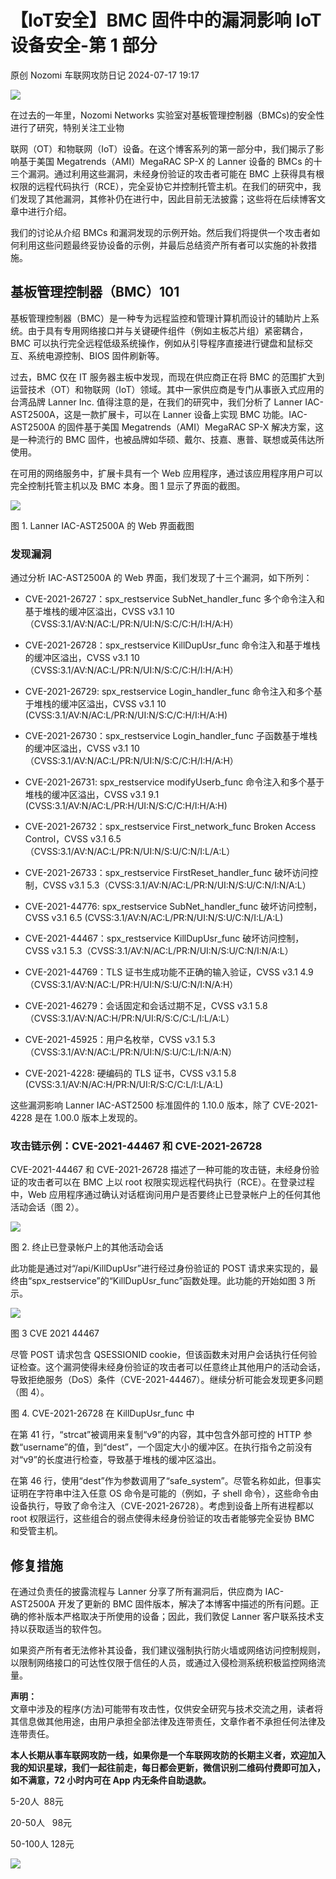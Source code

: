 #  【IoT安全】BMC 固件中的漏洞影响 IoT 设备安全-第 1 部分   
原创 Nozomi  车联网攻防日记   2024-07-17 19:17  
  
![](https://mmbiz.qpic.cn/sz_mmbiz_jpg/CBQpMBV9zPuIxbY5J5ialUoCVaniaPek9mZu46QwXtibSuLGySI6S4TB8ApIBPlTP2ia2eIbqN00tp3KWCOqNicHZ1A/640?wx_fmt=jpeg&from=appmsg "")  
  
在过去的一年里，Nozomi Networks 实验室对基板管理控制器（BMCs)的安全性进行了研究，特别关注工业物  
  
联网（OT）和物联网（IoT）设备。在这个博客系列的第一部分中，我们揭示了影响基于美国 Megatrends（AMI）MegaRAC SP-X 的 Lanner 设备的 BMCs 的十三个漏洞。通过利用这些漏洞，未经身份验证的攻击者可能在 BMC 上获得具有根权限的远程代码执行（RCE），完全妥协它并控制托管主机。在我们的研究中，我们发现了其他漏洞，其修补仍在进行中，因此目前无法披露；这些将在后续博客文章中进行介绍。  
  
我们的讨论从介绍 BMCs 和漏洞发现的示例开始。然后我们将提供一个攻击者如何利用这些问题最终妥协设备的示例，并最后总结资产所有者可以实施的补救措施。  
## 基板管理控制器（BMC）101  
  
基板管理控制器（BMC）是一种专为远程监控和管理计算机而设计的辅助片上系统。由于具有专用网络接口并与关键硬件组件（例如主板芯片组）紧密耦合，BMC 可以执行完全远程低级系统操作，例如从引导程序直接进行键盘和鼠标交互、系统电源控制、BIOS 固件刷新等。  
  
过去，BMC 仅在 IT 服务器主板中发现，而现在供应商正在将 BMC 的范围扩大到运营技术（OT）和物联网（IoT）领域。其中一家供应商是专门从事嵌入式应用的台湾品牌 Lanner Inc. 值得注意的是，在我们的研究中，我们分析了 Lanner IAC-AST2500A，这是一款扩展卡，可以在 Lanner 设备上实现 BMC 功能。IAC-AST2500A 的固件基于美国 Megatrends（AMI）MegaRAC SP-X 解决方案，这是一种流行的 BMC 固件，也被品牌如华硕、戴尔、技嘉、惠普、联想或英伟达所使用。  
  
在可用的网络服务中，扩展卡具有一个 Web 应用程序，通过该应用程序用户可以完全控制托管主机以及 BMC 本身。图 1 显示了界面的截图。  
  
![](https://mmbiz.qpic.cn/sz_mmbiz_jpg/CBQpMBV9zPuIxbY5J5ialUoCVaniaPek9m7pq1DSFZS60pLqeGOnr45CGSfeU1xPBGgA4UibdTGTfibAeoRDfZyKZQ/640?wx_fmt=other&from=appmsg "")  
  
图 1. Lanner IAC-AST2500A 的 Web 界面截图  
###  发现漏洞  
  
通过分析 IAC-AST2500A 的 Web 界面，我们发现了十三个漏洞，如下所列：  
- CVE-2021-26727：spx_restservice SubNet_handler_func 多个命令注入和基于堆栈的缓冲区溢出，CVSS v3.1 10（CVSS:3.1/AV:N/AC:L/PR:N/UI:N/S:C/C:H/I:H/A:H）  
  
- CVE-2021-26728：spx_restservice KillDupUsr_func 命令注入和基于堆栈的缓冲区溢出，CVSS v3.1 10（CVSS:3.1/AV:N/AC:L/PR:N/UI:N/S:C/C:H/I:H/A:H）  
  
- CVE-2021-26729: spx_restservice Login_handler_func 命令注入和多个基于堆栈的缓冲区溢出，CVSS v3.1 10 (CVSS:3.1/AV:N/AC:L/PR:N/UI:N/S:C/C:H/I:H/A:H)  
  
- CVE-2021-26730：spx_restservice Login_handler_func 子函数基于堆栈的缓冲区溢出，CVSS v3.1 10（CVSS:3.1/AV:N/AC:L/PR:N/UI:N/S:C/C:H/I:H/A:H）  
  
- CVE-2021-26731: spx_restservice modifyUserb_func 命令注入和多个基于堆栈的缓冲区溢出，CVSS v3.1 9.1 (CVSS:3.1/AV:N/AC:L/PR:H/UI:N/S:C/C:H/I:H/A:H)  
  
- CVE-2021-26732：spx_restservice First_network_func Broken Access Control，CVSS v3.1 6.5（CVSS:3.1/AV:N/AC:L/PR:N/UI:N/S:U/C:N/I:L/A:L）  
  
- CVE-2021-26733：spx_restservice FirstReset_handler_func 破坏访问控制，CVSS v3.1 5.3（CVSS:3.1/AV:N/AC:L/PR:N/UI:N/S:U/C:N/I:N/A:L）  
  
- CVE-2021-44776: spx_restservice SubNet_handler_func 破坏访问控制，CVSS v3.1 6.5 (CVSS:3.1/AV:N/AC:L/PR:N/UI:N/S:U/C:N/I:L/A:L)  
  
- CVE-2021-44467：spx_restservice KillDupUsr_func 破坏访问控制，CVSS v3.1 5.3（CVSS:3.1/AV:N/AC:L/PR:N/UI:N/S:U/C:N/I:N/A:L）  
  
- CVE-2021-44769：TLS 证书生成功能不正确的输入验证，CVSS v3.1 4.9（CVSS:3.1/AV:N/AC:L/PR:H/UI:N/S:U/C:N/I:N/A:H）  
  
- CVE-2021-46279：会话固定和会话过期不足，CVSS v3.1 5.8（CVSS:3.1/AV:N/AC:H/PR:N/UI:R/S:C/C:L/I:L/A:L）  
  
- CVE-2021-45925：用户名枚举，CVSS v3.1 5.3（CVSS:3.1/AV:N/AC:L/PR:N/UI:N/S:U/C:L/I:N/A:N）  
  
- CVE-2021-4228: 硬编码的 TLS 证书，CVSS v3.1 5.8 (CVSS:3.1/AV:N/AC:H/PR:N/UI:R/S:C/C:L/I:L/A:L)  
  
这些漏洞影响 Lanner IAC-AST2500 标准固件的 1.10.0 版本，除了 CVE-2021-4228 是在 1.00.0 版本上发现的。  
### 攻击链示例：CVE-2021-44467 和 CVE-2021-26728  
  
CVE-2021-44467 和 CVE-2021-26728 描述了一种可能的攻击链，未经身份验证的攻击者可以在 BMC 上以 root 权限实现远程代码执行（RCE）。在登录过程中，Web 应用程序通过确认对话框询问用户是否要终止已登录帐户上的任何其他活动会话（图 2）。  
  
![](https://mmbiz.qpic.cn/sz_mmbiz_jpg/CBQpMBV9zPuIxbY5J5ialUoCVaniaPek9mElibo0rpQ3xgKdXWZUAFrC7WN73Mm9rQicx2PGMsC6CCTJ3V5uq52rtA/640?wx_fmt=other&from=appmsg "")  
  
图 2. 终止已登录帐户上的其他活动会话  
  
此功能是通过对“/api/KillDupUsr”进行经过身份验证的 POST 请求来实现的，最终由“spx_restservice”的“KillDupUsr_func”函数处理。此功能的开始如图 3 所示。  
  
![](https://mmbiz.qpic.cn/sz_mmbiz_jpg/CBQpMBV9zPuIxbY5J5ialUoCVaniaPek9mP1u2PPicibm9ukib486kAq11akTjXLPKpKxIHOibWlxa8nMQerD1hIjphA/640?wx_fmt=other&from=appmsg "")  
  
图 3 CVE 2021 44467  
  
尽管 POST 请求包含 QSESSIONID cookie，但该函数未对用户会话执行任何验证检查。这个漏洞使得未经身份验证的攻击者可以任意终止其他用户的活动会话，导致拒绝服务（DoS）条件（CVE-2021-44467）。继续分析可能会发现更多问题（图 4）。  
  
  
图 4. CVE-2021-26728 在 KillDupUsr_func 中  
  
在第 41 行，“strcat”被调用来复制“v9”的内容，其中包含外部可控的 HTTP 参数“username”的值，到“dest”，一个固定大小的缓冲区。在执行指令之前没有对“v9”的长度进行检查，导致基于堆栈的缓冲区溢出。  
  
在第 46 行，使用“dest”作为参数调用了“safe_system”。尽管名称如此，但事实证明在字符串中注入任意 OS 命令是可能的（例如，子 shell 命令），这些命令由设备执行，导致了命令注入（CVE-2021-26728）。考虑到设备上所有进程都以 root 权限运行，这些组合的弱点使得未经身份验证的攻击者能够完全妥协 BMC 和受管主机。  
##  修复措施  
  
在通过负责任的披露流程与 Lanner 分享了所有漏洞后，供应商为 IAC-AST2500A 开发了更新的 BMC 固件版本，解决了本博客中描述的所有问题。正确的修补版本严格取决于所使用的设备；因此，我们敦促 Lanner 客户联系技术支持以获取适当的软件包。  
  
如果资产所有者无法修补其设备，我们建议强制执行防火墙或网络访问控制规则，以限制网络接口的可达性仅限于信任的人员，或通过入侵检测系统积极监控网络流量。  
  
  
  
**声明：**  
文章中涉及的程序(方法)可能带有攻击性，仅供安全研究与技术交流之用，读者将其信息做其他用途，由用户承担全部法律及连带责任，文章作者不承担任何法律及连带责任。  
  
  
**本人长期从事车联网攻防一线，如果你是一个车联网攻防的长期主义者，欢迎加入我的知识星球，我们一起往前走，每日都会更新，微信识别二维码付费即可加入，如不满意，72 小时内可在 App 内无条件自助退款。**  
  
5-20人  88元  
  
20-50人   98元  
  
50-100人 128元  
  
![](https://mmbiz.qpic.cn/sz_mmbiz_png/CBQpMBV9zPuIxbY5J5ialUoCVaniaPek9mNDpgGf5dRP5TPKTaTtlwXdSK6hTScNPJTkVAMbuicU9qvZZPLW0vRNw/640?wx_fmt=png&from=appmsg "")  
  
  
